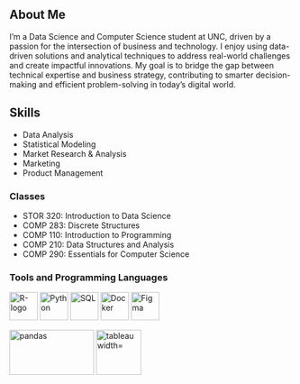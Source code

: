 
## About Me
I’m a Data Science and Computer Science student at UNC, driven by a passion for the intersection of business and technology. I enjoy using data-driven solutions and analytical techniques to address real-world challenges and create impactful innovations. My goal is to bridge the gap between technical expertise and business strategy, contributing to smarter decision-making and efficient problem-solving in today’s digital world.

## Skills
- Data Analysis
- Statistical Modeling
- Market Research & Analysis
- Marketing
- Product Management

### Classes
- STOR 320: Introduction to Data Science
- COMP 283: Discrete Structures
- COMP 110: Introduction to Programming
- COMP 210: Data Structures and Analysis
- COMP 290: Essentials for Computer Science

### Tools and Programming Languages
<img src="https://raw.githubusercontent.com/Thomas-George-T/Thomas-George-T/master/assets/r-lang.svg" alt="R-logo" width="50" height="50"> <img src="https://upload.wikimedia.org/wikipedia/commons/thumb/c/c3/Python-logo-notext.svg/1869px-Python-logo-notext.svg.png" alt="Python" width="50" height="50"> <img src="https://logowik.com/content/uploads/images/azure-sql-database6354.jpg" alt="SQL" width="50" height="50"> <img src="https://cdn4.iconfinder.com/data/icons/logos-and-brands/512/97_Docker_logo_logos-512.png" alt ="Docker" width="50" height="50"> <img src="https://cdn4.iconfinder.com/data/icons/logos-brands-in-colors/3000/figma-logo-512.png" alt ="Figma" width = "50" height="50">

<img src="https://seeklogo.com/images/P/pandas-logo-56829C6445-seeklogo.com.png" alt ="pandas" width ="150" height="80">
<img src ="https://logos-world.net/wp-content/uploads/2021/10/Tableau-Logo.png" alt="tableau width="150" height="80">
